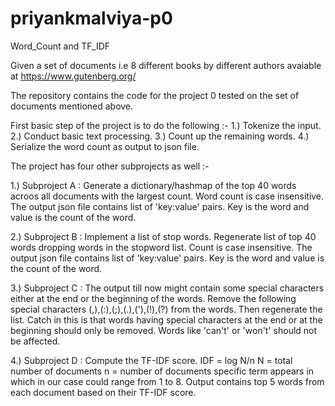 # priyankmalviya-p0
Word_Count and TF_IDF

Given a set of documents i.e 8 different books by different authors avaiable at https://www.gutenberg.org/

The repository contains the code for the project 0 tested on the set of documents mentioned above. 

First basic step of the project is to do the following :-
1.) Tokenize the input.
2.) Conduct basic text processing.
3.) Count up the remaining words.
4.) Serialize the word count as output to json file.

The project has four other subprojects as well :-

1.) Subproject A :
Generate a dictionary/hashmap of the top 40 words acroos all documents with the largest count.
Word count is case insensitive. The output json file contains list of 'key:value' pairs. Key is the word and value is the count
of the word.

2.) Subproject B :
Implement a list of stop words. Regenerate list of top 40 words dropping words in the stopword list. Count is case insensitive.
The output json file contains list of 'key:value' pairs. Key is the word and value is the count of the word.

3.) Subproject C :
The output till now might contain some special characters either at the end or the beginning of the words.
Remove the following special characters (,),(:),(;),(.),('),(!),(?) from the words. Then regenerate the list.
Catch in this is that words having special characters at the end or at the beginning should only be removed. Words like
'can't' or 'won't' should not be affected. 

4.) Subproject D :
Compute the TF-IDF score.
IDF = log N/n 
N = total number of documents
n = number of documents specific term appears in which in our case could range from 1 to 8.
Output contains top 5 words from each document based on their TF-IDF score.
